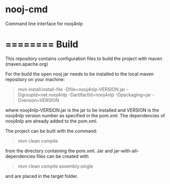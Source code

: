 nooj-cmd
========

Command line interface for nooj4nlp

========
Build
========

This repository contains configuration files to build the project with maven (maven.apache.org)

For the build the open nooj jar needs to be installed to the local maven repository on your machine:

> mvn install:install-file -Dfile=nooj4nlp-VERSION.jar -DgroupId=net.nooj4nlp -DartifactId=nooj4nlp -Dpackaging=jar -Dversion=VERSION

where nooj4nlp-VERSION.jar is the jar to be installed and VERSION is the nooj4nlp version number as specified in the pom.xml. The dependencies of nooj4nlp are already added  to the pom.xml.

The project can be built with the command:

> mvn clean compile

from the directory containing the pom.xml. Jar and jar-with-all-dependencies files can be created with

> mvn clean compile assembly:single

and are placed in the target folder.